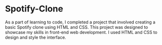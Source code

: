 # Spotify-Clone
As a part of learning to code, I completed a project that involved creating a basic Spotify clone using HTML and CSS. This project was designed to showcase my skills in front-end web development. I used HTML and CSS to design and style the interface.
